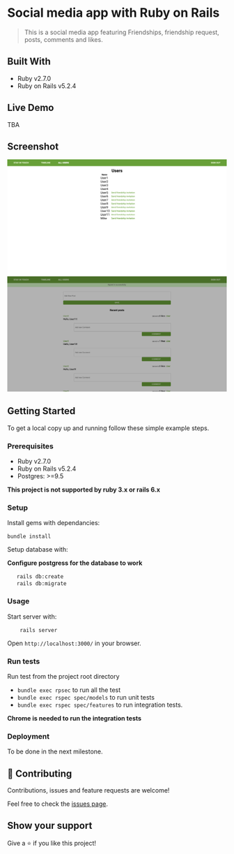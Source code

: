 # Social media app with Ruby on Rails

> This is a social media app featuring Friendships, friendship request, posts, comments and likes.

## Built With

- Ruby v2.7.0
- Ruby on Rails v5.2.4

## Live Demo

TBA

## Screenshot
![All Users Page](assets/images/Ror-all-users.png)
![Timeline](assets/images/Ror-timeline.png)


## Getting Started

To get a local copy up and running follow these simple example steps.

### Prerequisites

- Ruby v2.7.0
- Ruby on Rails v5.2.4
- Postgres: >=9.5

**This project is not supported by ruby 3.x or rails 6.x**

### Setup

Install gems with dependancies:

```
bundle install
```

Setup database with:

**Configure postgress for the database to work**

```
   rails db:create
   rails db:migrate
```

### Usage

Start server with:

```
    rails server
```

Open `http://localhost:3000/` in your browser.

### Run tests
Run test from the project root directory
- `bundle exec rpsec` to run all the test
- `bundle exec rspec spec/models` to run unit tests
- `bundle exec rspec spec/features` to run integration tests.

**Chrome is needed to run the integration tests**


### Deployment

To be done in the next milestone.



## 🤝 Contributing

Contributions, issues and feature requests are welcome!

Feel free to check the [issues page](issues/).

## Show your support

Give a ⭐️ if you like this project!


